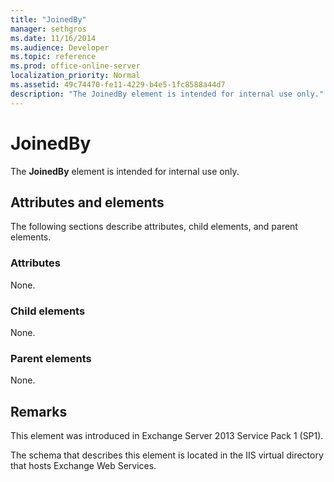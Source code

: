 ```yaml
---
title: "JoinedBy"
manager: sethgros
ms.date: 11/16/2014
ms.audience: Developer
ms.topic: reference
ms.prod: office-online-server
localization_priority: Normal
ms.assetid: 49c74470-fe11-4229-b4e5-1fc8588a44d7
description: "The JoinedBy element is intended for internal use only."
---
```


# JoinedBy

The **JoinedBy** element is intended for internal use only. 

## Attributes and elements

The following sections describe attributes, child elements, and parent elements.
  
### Attributes

None.
  
### Child elements

None.
  
### Parent elements

None.
  
## Remarks

This element was introduced in Exchange Server 2013 Service Pack 1 (SP1).
  
The schema that describes this element is located in the IIS virtual directory that hosts Exchange Web Services.
  

